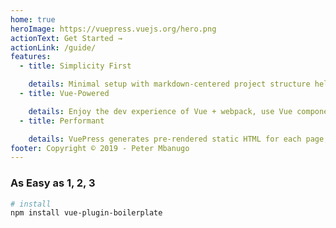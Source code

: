 ```yaml
---
home: true
heroImage: https://vuepress.vuejs.org/hero.png
actionText: Get Started →
actionLink: /guide/
features:
  - title: Simplicity First

    details: Minimal setup with markdown-centered project structure helps you focus on writing.
  - title: Vue-Powered

    details: Enjoy the dev experience of Vue + webpack, use Vue components in markdown, and develop custom themes with Vue.
  - title: Performant

    details: VuePress generates pre-rendered static HTML for each page, and runs as an SPA once a page is loaded.
footer: Copyright © 2019 - Peter Mbanugo
---
```


### As Easy as 1, 2, 3

```bash
# install
npm install vue-plugin-boilerplate
```
